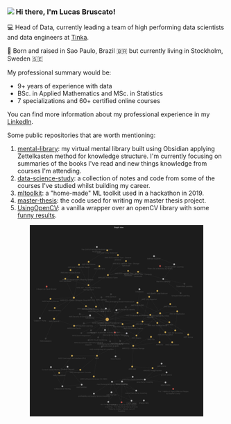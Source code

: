 ### <img src="https://media.giphy.com/media/hvRJCLFzcasrR4ia7z/giphy.gif" width="30px"> Hi there, I'm Lucas Bruscato!

💻 Head of Data, currently leading a team of high performing data scientists and data engineers at [Tinka](https://www.tinka.com/).

📍 Born and raised in Sao Paulo, Brazil 🇧🇷 but currently living in Stockholm, Sweden 🇸🇪

My professional summary would be:
- 9+ years of experience with data
- BSc. in Applied Mathematics and MSc. in Statistics
- 7 specializations and 60+ certified online courses

You can find more information about my professional experience in my [LinkedIn](https://www.linkedin.com/in/lucasbruscato/).

Some public repositories that are worth mentioning:

1. [mental-library](https://github.com/lucasbruscato/mental-library): my virtual mental library built using Obsidian applying Zettelkasten method for knowledge structure. I'm currently focusing on summaries of the books I've read and new things knowledge from courses I'm attending.
2. [data-science-study](https://github.com/lucasbruscato/data-science-study): a collection of notes and code from some of the courses I've studied whilst building my career.
3. [mltoolkit](https://github.com/lucasbruscato/mltoolkit): a "home-made" ML toolkit used in a hackathon in 2019.
4. [master-thesis](https://github.com/lucasbruscato/master-thesis): the code used for writing my master thesis project.
5. [UsingOpenCV](https://github.com/lucasbruscato/UsingOpenCV): a vanilla wrapper over an openCV library with some [funny results](https://github.com/lucasbruscato/UsingOpenCV/blob/master/output_images/2.png).

<center><img src="https://github.com/lucasbruscato/lucasbruscato/blob/main/img/obsidian.png" width="400px" height="auto"></center>
